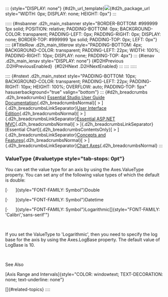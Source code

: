 ::: {style="DISPLAY: none"}
[](ms-xhelp:///?Id=d2h_url_template){#d2h_url_template}![](!package_url!){#d2h_package_url style="WIDTH: 0px; DISPLAY: none; HEIGHT: 0px"}
:::

::::: {#nsbanner .d2h_main_nsbanner style="BORDER-BOTTOM: #999999 1px solid; POSITION: relative; PADDING-BOTTOM: 0px; BACKGROUND-COLOR: transparent; PADDING-LEFT: 0px; PADDING-RIGHT: 0px; DISPLAY: none; BORDER-TOP: #999999 1px solid; PADDING-TOP: 0px; LEFT: 0px"}
:::: {#TitleRow .d2h_main_titlerow style="PADDING-BOTTOM: 4px; BACKGROUND-COLOR: transparent; PADDING-LEFT: 22px; WIDTH: 100%; PADDING-RIGHT: 10px; DISPLAY: none; PADDING-TOP: 4px"}
::: {#ienav .d2h_main_ienav style="DISPLAY: none"}
[](ms-xhelp:///?Id=891081de-2496-4983-a772-b747abc21a12){#D2HPrevious .D2HPreviousEnabled}  [](ms-xhelp:///?Id=a1c08e3b-830f-48fc-878f-b0875b5b71d3){#D2HNext .D2HNextEnabled}
:::
::::
:::::

:::: {#nstext .d2h_main_nstext style="PADDING-BOTTOM: 10px; BACKGROUND-COLOR: transparent; PADDING-LEFT: 22px; PADDING-RIGHT: 10px; HEIGHT: 100%; OVERFLOW: auto; PADDING-TOP: 5px" hasuserbackground="true" valign="bottom"}
::: {#d2h_breadcrumbs .d2h_breadcrumbs}
[Essential Studio User Guide Documentation](ms-xhelp:///?Id=12457748-09e3-4d74-a240-8e049cedf030){.d2h_breadcrumbsNormal}[ \> ]{.d2h_breadcrumbsLinkSeparator}[User Interface Edition](ms-xhelp:///?Id=c29296b7-531c-413b-a0ec-488ca1f7f669){.d2h_breadcrumbsNormal}[ \> ]{.d2h_breadcrumbsLinkSeparator}[Essential ASP.NET MVC](ms-xhelp:///?Id=4b14e7d1-65c4-4f67-b1aa-2c37709905a5){.d2h_breadcrumbsNormal}[ \> ]{.d2h_breadcrumbsLinkSeparator}[Essential Chart]{.d2h_breadcrumbsContentsOnly}[ \> ]{.d2h_breadcrumbsLinkSeparator}[Concepts and Features](ms-xhelp:///?Id=696f5666-8b81-4685-9bd9-12198f06f3ad){.d2h_breadcrumbsNormal}[ \> ]{.d2h_breadcrumbsLinkSeparator}[Chart Axes](ms-xhelp:///?Id=abd42068-df28-4d00-bb9b-28f0b91b8086){.d2h_breadcrumbsNormal}
:::

### ValueType {#valuetype style="tab-stops: 0pt"}

You can set the value type for an axis by using the Axes.ValueType property. You can set any of the following value types of which the default is double:

[·      ]{style="FONT-FAMILY: Symbol"}Double

[·      ]{style="FONT-FAMILY: Symbol"}Datetime

[·      ]{style="FONT-FAMILY: Symbol"}Logarithmic[]{style="FONT-FAMILY: 'Calibri','sans-serif'"}

 

If you set the ValueType to \'Logarithmic\', then you need to specify the log base for the axis by using the Axes.LogBase property. The default value of LogBase is 10.

 

See Also

[Axis Range and Intervals]{style="COLOR: windowtext; TEXT-DECORATION: none; text-underline: none"}

[]{#related-topics}
::::
